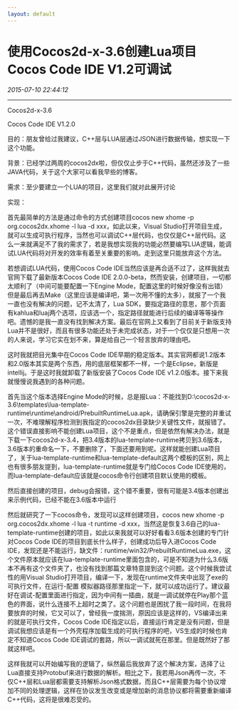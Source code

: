 ```yaml
---
layout: default
---
```


# 使用Cocos2d-x-3.6创建Lua项目Cocos Code IDE V1.2可调试
_2015-07-10 22:44:12_

* * *

Cocos2d-x-3.6

Cocos Code IDE V1.2.0

目的：朋友曾给过我建议，C++层与LUA层通过JSON进行数据传输，想实现一下这个功能。

背景：已经学过两周的cocos2dx啦，但仅仅止步于C++代码，虽然还涉及了一些JAVA代码，关于这个大家可以看我早些的博客。

需求：至少要建立一个LUA的项目，这里我们就对此展开讨论

实现：

首先最简单的方法是通过命令的方式创建项目cocos new xhome -p org.cocos2dx.xhome -l lua -d xxx，如此以来，Visual Studio打开项目生成，就可以生成可执行程序，当然也可以调试C++层代码，也仅仅是C++层代码。这么一来就满足不了我的需求了，若是我想实现我的功能必然要编写LUA逻辑，能调试LUA代码将对开发的效率有着至关重要的影响。走到这里只能放弃这个方法。

若想调试LUA代码，使用Cocos Code IDE当然应该是再合适不过了，这样我就去官网下载了最新版本Cocos Code IDE 2.0.0-beta，然而安装，创建项目，一切都太顺利了（中间可能要配置一下Engine Mode，配置这里的时候好像没有出错）但是最后再去Make（这里应该是编译吧，第一次用不懂的太多），就报了一个我一直也没有解决的问题，记不太清了，Lua SDK，要指定路径的意思，那个页面有kahlua和luaj两个选项，应该选一个，指定路径就能进行后续的编译等等操作吧。遗憾的是我一直没有找到解决方案。最后在官网上又看到了目前关于新版支持Lua并不是很好，而且有很多功能还处于未完成状态，对于一个仅仅是只想用一次的人来说，学习它实在划不来，算是给自己一个轻言放弃的理由吧。

这时我就把目光集中在Cocos Code IDE早期的稳定版本。其实官网都说1.2版本和2.0版本其实是两个东西，用的底层框架都不一样，一个是Eclipse，新版是intellij。于是这时我就卸载了新版安装了Cocos Code IDE v1.2.0版本。接下来我就慢慢说我遇到的各种问题。

首先当这个版本选择Engine Mode的时候，总是报Lua：不能找到D:\cocos2d-x-3.6\templates\lua-template-runtime\runtime\android/PrebuiltRuntimeLua.apk，请确保引擎是完整的并重试一次，不难理解程序检测到我指定的cocos2dx目录缺少关键性文件，就报错了。这个错误直接影响不能创建Lua项目，这个不是重点，但是依然有解决办法，就是下载一下cocos2d-x-3.4，把3.4版本的lua-template-runtime拷贝到3.6版本，3.6版本的重命名一下，不要删除了，下面还要用到呢。这样就能创建Lua项目了，关于lua-template-runtime和lua-template-default这两个模板的区别，网上也有很多朋友提到，lua-template-runtime就是专门给Cocos Code IDE使用的，而lua-template-default应该就是cocos命令行创建项目默认使用的模板。

然后直接创建的项目，debug会报错，这个错不重要，很有可能是3.4版本创建出来示例代码，已经不能在3.6版本中运行

然后就研究了一下cocos命令，发现可以这样创建项目，cocos new xhome -p org.cocos2dx.xhome -l lua -t runtime -d xxx，当然这是恢复3.6自己的lua-template-runtime创建的项目，如此以来我就可以好好看看3.6版本创建的专门针对Cocos Code IDE的项目到底长什么样子，创建成功后导入进Cocos Code IDE，发现还是不能运行，缺文件：runtime/win32/PrebuiltRuntimeLua.exe，这个文件原本就应该在lua-template-runtime里面包含的，可是不知道为什么3.6版本不再有这个文件夹了，也没有找到那篇文章特意提到这个问题。这个时候我尝试性的用Visual Studio打开项目，编译一下，发现在runtime文件夹中出现了exe的可执行文件，在运行-配置 模拟器路径那里指定一下，就可以成功运行了。建议最好在调试-配置里面进行指定，因为中间有一插曲，就是一调试就停在Play那个蓝色的界面，说什么连接不上超时之类了。这个问题也是困扰了我一段时间，在我将要放弃的时候，它又可以了，曾经我一度揣测，原因应该是这样的，VS编译出来的就是可执行文件，Cocos Code IDE指定以后，直接运行肯定是没有问题，但是调试我想应该是有一个外壳程序加载生成的可执行程序的吧，VS生成的时候也肯定不知道Cocos Code IDE调试的套路，所以一调试就死在那里。但是既然好了那就这样吧。

这样我就可以开始编写我的逻辑了，纵然最后我放弃了这个解决方案，选择了让Lua直接支持Protobuf来进行数据的解析。相比之下，我若用Json再传一次，不仅C++层和Lua层都需要支持解析Json格式数据，而且C++层需要为每个协议增加不同的处理逻辑，这样在协议发生改变或是增加新的消息协议都将需要重新编译C++代码，这将是很难忍受的。
